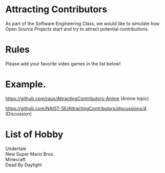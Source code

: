# Attracting Contributors
As part of the Software Engineering Class, we would like to simulate how Open Source Projects start and try to attract potential contributions.

# Rules

Please add your favorite video games in the list below! 

# Example. 
https://github.com/raux/AttractingContributors-Anime (Anime topic)

https://github.com/NAIST-SE/AttractingContributors/discussions/4 (Discussion)

# List of Hobby

Undertale</br>
New Super Mario Bros.</br>
Minecraft</br>
Dead By Daylight</br>
